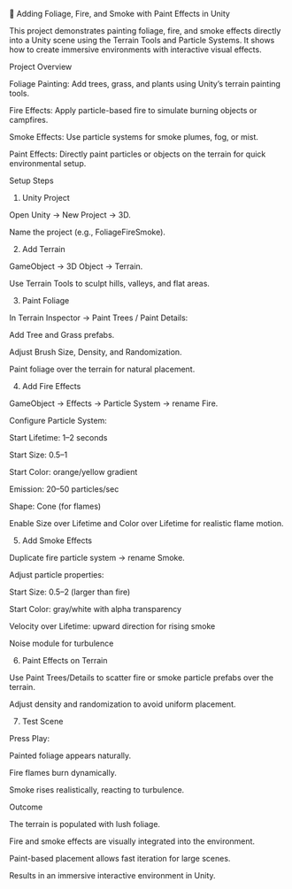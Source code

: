 🌿 Adding Foliage, Fire, and Smoke with Paint Effects in Unity

This project demonstrates painting foliage, fire, and smoke effects directly into a Unity scene using the Terrain Tools and Particle Systems. It shows how to create immersive environments with interactive visual effects.

Project Overview

Foliage Painting: Add trees, grass, and plants using Unity’s terrain painting tools.

Fire Effects: Apply particle-based fire to simulate burning objects or campfires.

Smoke Effects: Use particle systems for smoke plumes, fog, or mist.

Paint Effects: Directly paint particles or objects on the terrain for quick environmental setup.

Setup Steps
1. Unity Project

Open Unity → New Project → 3D.

Name the project (e.g., FoliageFireSmoke).

2. Add Terrain

GameObject → 3D Object → Terrain.

Use Terrain Tools to sculpt hills, valleys, and flat areas.

3. Paint Foliage

In Terrain Inspector → Paint Trees / Paint Details:

Add Tree and Grass prefabs.

Adjust Brush Size, Density, and Randomization.

Paint foliage over the terrain for natural placement.

4. Add Fire Effects

GameObject → Effects → Particle System → rename Fire.

Configure Particle System:

Start Lifetime: 1–2 seconds

Start Size: 0.5–1

Start Color: orange/yellow gradient

Emission: 20–50 particles/sec

Shape: Cone (for flames)

Enable Size over Lifetime and Color over Lifetime for realistic flame motion.

5. Add Smoke Effects

Duplicate fire particle system → rename Smoke.

Adjust particle properties:

Start Size: 0.5–2 (larger than fire)

Start Color: gray/white with alpha transparency

Velocity over Lifetime: upward direction for rising smoke

Noise module for turbulence

6. Paint Effects on Terrain

Use Paint Trees/Details to scatter fire or smoke particle prefabs over the terrain.

Adjust density and randomization to avoid uniform placement.

7. Test Scene

Press Play:

Painted foliage appears naturally.

Fire flames burn dynamically.

Smoke rises realistically, reacting to turbulence.

Outcome

The terrain is populated with lush foliage.

Fire and smoke effects are visually integrated into the environment.

Paint-based placement allows fast iteration for large scenes.

Results in an immersive interactive environment in Unity.

